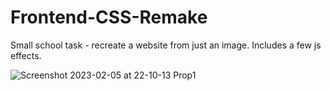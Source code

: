 # Frontend-CSS-Remake
Small school task - recreate a website from just an image. Includes a few js effects.

![Screenshot 2023-02-05 at 22-10-13 Prop1](https://user-images.githubusercontent.com/22894343/216846013-fea0b881-6c94-412e-898a-35f287724a7c.png)
